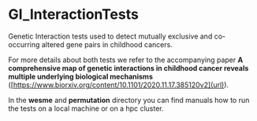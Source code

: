 # GI_InteractionTests
Genetic Interaction tests used to detect mutually exclusive and co-occurring altered gene pairs in childhood cancers.

For more details about both tests we refer to the accompanying paper **A comprehensive map of genetic interactions in childhood cancer reveals multiple underlying biological mechanisms** ([https://www.biorxiv.org/content/10.1101/2020.11.17.385120v2](url)).

In the **wesme** and **permutation** directory you can find manuals how to run the tests on a local machine or on a hpc cluster.


